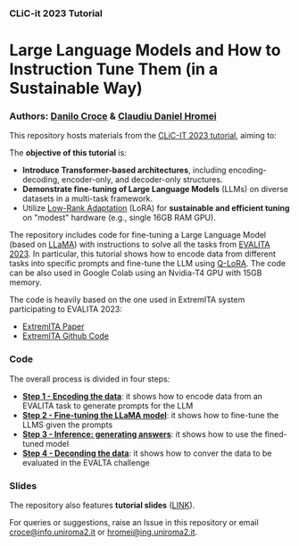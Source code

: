 ### CLiC-it 2023 Tutorial

# Large Language Models and How to Instruction Tune Them (in a Sustainable Way)

### **Authors**: [Danilo Croce](https://scholar.google.it/citations?user=dXewdYAAAAAJ&hl=it) & [Claudiu Daniel Hromei](https://scholar.google.it/citations?user=YQRKKFoAAAAJ&hl=it)

This repository hosts materials from the [CLiC-IT 2023 tutorial](https://clic2023.ilc.cnr.it/tutorial/), aiming to:

The **objective of this tutorial** is:

* **Introduce Transformer-based architectures**, including encoding-decoding, encoder-only, and decoder-only structures.
* **Demonstrate fine-tuning of Large Language Models** (LLMs) on diverse datasets in a multi-task framework.
* Utilize [Low-Rank Adaptation](https://arxiv.org/abs/2106.09685) (LoRA) for **sustainable and efficient tuning** on "modest" hardware (e.g., single 16GB RAM GPU).

The repository includes code for fine-tuning a Large Language Model (based on [LLaMA](https://ai.meta.com/blog/large-language-model-llama-meta-ai/)) with instructions to solve all the tasks from [EVALITA 2023](https://www.evalita.it/campaigns/evalita-2023/). 
In particular, this tutorial shows how to encode data from different tasks into specific prompts and fine-tune the LLM using [Q-LoRA](https://arxiv.org/abs/2305.14314). The code can be also used in Google Colab using an Nvidia-T4 GPU with 15GB memory.

The code is heavily based on the one used in ExtremITA system participating to EVALITA 2023:

* [ExtremITA Paper](https://ceur-ws.org/Vol-3473/paper13.pdf)
* [ExtremITA Github Code](https://github.com/crux82/ExtremITA)

### Code

The overall process is divided in four steps:

* [**Step 1 - Encoding the data**](https://github.com/crux82/CLiC-it_2023_tutorial/blob/main/CLiC_it_2023_tutorial_ExtremITA_0_data_encoder.ipynb): it shows how to encode data from an EVALITA task to generate prompts for the LLM
* [**Step 2 - Fine-tuning the LLaMA model**](https://github.com/crux82/CLiC-it_2023_tutorial/blob/main/CLiC_it_2023_tutorial_ExtremITA_1_train.ipynb): it shows how to fine-tune the LLMS given the prompts 
* [**Step 3 - Inference: generating answers**](https://github.com/crux82/CLiC-it_2023_tutorial/blob/main/CLiC_it_2023_tutorial_ExtremITA_2_inference.ipynb): it shows how to use the fined-tuned model
* [**Step 4 - Deconding the data**](https://github.com/crux82/CLiC-it_2023_tutorial/blob/main/CLiC_it_2023_tutorial_ExtremITA_3_data_decoder.ipynb): it shows how to conver the data to be evaluated in the EVALTA challenge

### Slides

The repository also features **tutorial slides** ([LINK](https://github.com/crux82/CLiC-it_2023_tutorial/blob/main/CLIC2023_tutorial.pdf)).

For queries or suggestions, raise an Issue in this repository or email  [croce@info.uniroma2.it](mailto:croce@info.uniroma2.it) or [hromei@ing.uniroma2.it](mailto:hromei@ing.uniroma2.it).


